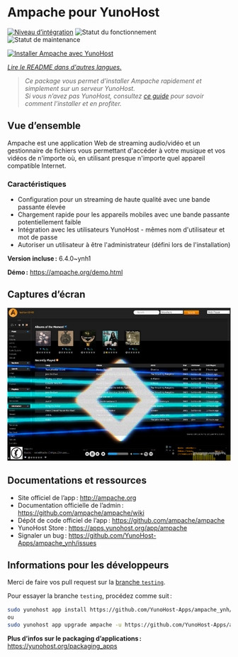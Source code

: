 <!--
Nota bene : ce README est automatiquement généré par <https://github.com/YunoHost/apps/tree/master/tools/readme_generator>
Il NE doit PAS être modifié à la main.
-->

# Ampache pour YunoHost

[![Niveau d’intégration](https://dash.yunohost.org/integration/ampache.svg)](https://dash.yunohost.org/appci/app/ampache) ![Statut du fonctionnement](https://ci-apps.yunohost.org/ci/badges/ampache.status.svg) ![Statut de maintenance](https://ci-apps.yunohost.org/ci/badges/ampache.maintain.svg)

[![Installer Ampache avec YunoHost](https://install-app.yunohost.org/install-with-yunohost.svg)](https://install-app.yunohost.org/?app=ampache)

*[Lire le README dans d'autres langues.](./ALL_README.md)*

> *Ce package vous permet d’installer Ampache rapidement et simplement sur un serveur YunoHost.*  
> *Si vous n’avez pas YunoHost, consultez [ce guide](https://yunohost.org/install) pour savoir comment l’installer et en profiter.*

## Vue d’ensemble

Ampache est une application Web de streaming audio/vidéo et un gestionnaire de fichiers vous permettant d'accéder à votre musique et vos vidéos de n'importe où, en utilisant presque n'importe quel appareil compatible Internet.

### Caractéristiques

  * Configuration pour un streaming de haute qualité avec une bande passante élevée
  * Chargement rapide pour les appareils mobiles avec une bande passante potentiellement faible
  * Intégration avec les utilisateurs YunoHost - mêmes nom d'utilisateur et mot de passe
  * Autoriser un utilisateur à être l'administrateur (défini lors de l'installation)

**Version incluse :** 6.4.0~ynh1

**Démo :** <https://ampache.org/demo.html>

## Captures d’écran

![Capture d’écran de Ampache](./doc/screenshots/visualizer.png)

## Documentations et ressources

- Site officiel de l’app : <http://ampache.org>
- Documentation officielle de l’admin : <https://github.com/ampache/ampache/wiki>
- Dépôt de code officiel de l’app : <https://github.com/ampache/ampache>
- YunoHost Store : <https://apps.yunohost.org/app/ampache>
- Signaler un bug : <https://github.com/YunoHost-Apps/ampache_ynh/issues>

## Informations pour les développeurs

Merci de faire vos pull request sur la [branche `testing`](https://github.com/YunoHost-Apps/ampache_ynh/tree/testing).

Pour essayer la branche `testing`, procédez comme suit :

```bash
sudo yunohost app install https://github.com/YunoHost-Apps/ampache_ynh/tree/testing --debug
ou
sudo yunohost app upgrade ampache -u https://github.com/YunoHost-Apps/ampache_ynh/tree/testing --debug
```

**Plus d’infos sur le packaging d’applications :** <https://yunohost.org/packaging_apps>
